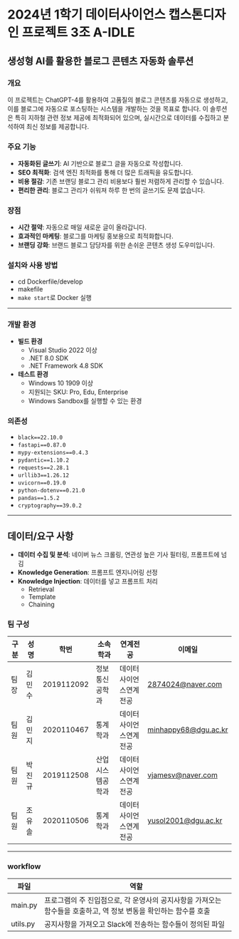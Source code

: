 # 2024년 1학기 데이터사이언스 캡스톤디자인 프로젝트 3조 A-IDLE
## 생성형 AI를 활용한 블로그 콘텐츠 자동화 솔루션

### 개요
이 프로젝트는 ChatGPT-4를 활용하여 고품질의 블로그 콘텐츠를 자동으로 생성하고, 이를 블로그에 자동으로 포스팅하는 시스템을 개발하는 것을 목표로 합니다. 이 솔루션은 특히 지하철 관련 정보 제공에 최적화되어 있으며, 실시간으로 데이터를 수집하고 분석하여 최신 정보를 제공합니다.

### 주요 기능
- **자동화된 글쓰기**: AI 기반으로 블로그 글을 자동으로 작성합니다.
- **SEO 최적화**: 검색 엔진 최적화를 통해 더 많은 트래픽을 유도합니다.
- **비용 절감**: 기존 브랜딩 블로그 관리 비용보다 훨씬 저렴하게 관리할 수 있습니다.
- **편리한 관리**: 블로그 관리가 쉬워져 하루 한 번의 글쓰기도 문제 없습니다.

### 장점
- **시간 절약**: 자동으로 매일 새로운 글이 올라갑니다.
- **효과적인 마케팅**: 블로그를 마케팅 홍보용으로 최적화합니다.
- **브랜딩 강화**: 브랜드 블로그 담당자를 위한 손쉬운 콘텐츠 생성 도우미입니다.

### 설치와 사용 방법
- cd Dockerfile/develop
- makefile
- `make start`로 Docker 실행
---
### 개발 환경
- **빌드 환경**
  - Visual Studio 2022 이상
  - .NET 8.0 SDK
  - .NET Framework 4.8 SDK
- **테스트 환경**
  - Windows 10 1909 이상
  - 지원되는 SKU: Pro, Edu, Enterprise
  - Windows Sandbox를 실행할 수 있는 환경

### 의존성
- `black==22.10.0`
- `fastapi==0.87.0`
- `mypy-extensions==0.4.3`
- `pydantic==1.10.2`
- `requests==2.28.1`
- `urllib3==1.26.12`
- `uvicorn==0.19.0`
- `python-dotenv==0.21.0`
- `pandas==1.5.2`
- `cryptography==39.0.2`
---


## 데이터/요구 사항
- **데이터 수집 및 분석**: 네이버 뉴스 크롤링, 연관성 높은 기사 필터링, 프롬프트에 넘김
- **Knowledge Generation**: 프롬프트 엔지니어링 선정
- **Knowledge Injection**: 데이터를 넣고 프롬프트 처리
  - Retrieval
  - Template
  - Chaining

### 팀 구성
| 구분 | 성명   | 학번       | 소속학과          | 연계전공            | 이메일               |
|------|--------|------------|-------------------|---------------------|----------------------|
| 팀장 | 김민수 | 2019112092 | 정보통신공학과  | 데이터사이언스연계전공      | 2874024@naver.com   |
| 팀원 | 김민지 | 2020110467 | 통계학과     | 데이터사이언스연계전공         | minhappy68@dgu.ac.kr   |
| 팀원 | 박진규 | 2019112508 | 산업시스템공학과 | 데이터사이언스연계전공         | vjamesv@naver.com |
| 팀원 |조유솔 | 2020110506 | 통계학과 | 데이터사이언스연계전공        | yusol2001@dgu.ac.kr |
---


### workflow 
| 파일        | 역할                                                                                           |
|------------|------------------------------------------------------------------------------------------------|
| main.py    | 프로그램의 주 진입점으로, 각 운영사의 공지사항을 가져오는 함수들을 호출하고, 역 정보 변동을 확인하는 함수를 호출 |
| utils.py   | 공지사항을 가져오고 Slack에 전송하는 함수들이 정의된 파일                                      |


